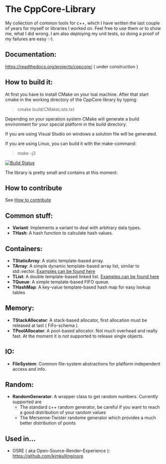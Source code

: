  The CppCore-Library
=====================
My collection of common tools for c++, which I have written the last couple of years 
for myself or libraries I worked on.
Feel free to use them or to show me, what I did wrong. I am also deploying my unit
tests, so doing a proof of my failures are easy :-).

Documentation:
--------------
https://readthedocs.org/projects/cppcore/ ( under construction )

How to build it:
----------------
At first you have to install CMake on your loal machine. After that start cmake
in the working directory of the CppCore library by typing:
> cmake build/CMakeLists.txt

Depending on your operation system CMake will generate a build environment for your 
special platform in the build directory.

If you are using Visual Studio on windows a solution file will be generated.

If you are using Linux, you can build it with the make-command:
> make -j3

[![Build Status](https://travis-ci.org/kimkulling/cppcore.png)](https://travis-ci.org/kimkulling/cppcore)

The library is pretty small and contains at this moment:

How to contribute
-----------------
See [How to contribute](CONTRIBUTING.md)

Common stuff:
-------------
- **Variant**:          Implements a variant to deal with arbitrary data types.
- **THash**:            A hash function to calculate hash values.

Containers:
----------
- **TStaticArray**:     A static template-based array.
- **TArray**:           A simple dynamic template-based array list, similar to std::vector. [Examples can be found here](https://github.com/kimkulling/cppcore/blob/master/test/container/TArrayTest.cpp)
- **TList**:            A double template-based linked list. [Examples can be found here](https://github.com/kimkulling/cppcore/blob/master/test/container/TListTest.cpp) 
- **TQueue**:           A simple template-based FIFO queue.
- **THashMap**:         A key-value template-based hash map for easy lookup tables

Memory:
-------
- **TStackAllocator**:  A stack-based allocator, first allocation must be released at last ( FiFo-schema ).
- **TPoolAllocator**:   A pool-based allocator. Not much overhead and really fast. At the moment it is not supported to release single objects.

IO:
---
- **FileSystem**:      Common file-system abstractions for platform independent access and info.

Random:
-------
- **RandomGenerator**: A wrapper class to get random numbers. Currently supported are 
  + The standard c++ random generator, be careful if you want to reach a good distribution of 
    your random values
  + The Mersenne-Twister randome generator which provides a much better distribution of points

Used in...
----------
- OSRE ( aka Open-Source-Render-Experience ): https://github.com/kimkulling/osre
